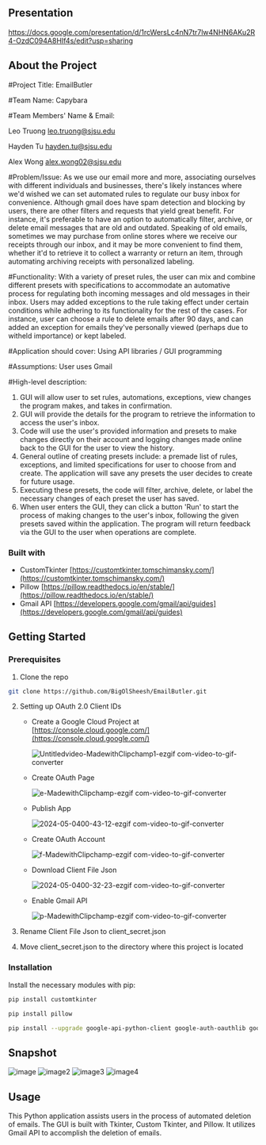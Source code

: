 ## Presentation
https://docs.google.com/presentation/d/1rcWersLc4nN7tr7lw4NHN6AKu2R4-OzdC094A8HIf4s/edit?usp=sharing

## About the Project
#Project Title: EmailButler

#Team Name: Capybara

#Team Members' Name & Email:

Leo Truong leo.truong@sjsu.edu

Hayden Tu hayden.tu@sjsu.edu

Alex Wong alex.wong02@sjsu.edu

#Problem/Issue: As we use our email more and more, associating ourselves with different individuals and businesses, there's likely instances where we'd wished we can set automated rules to regulate our busy inbox for convenience. Although gmail does have spam detection and blocking by users, there are other filters and requests that yield great benefit. For instance, it's preferable to have an option to automatically filter, archive, or delete email messages that are old and outdated. Speaking of old emails, sometimes we may purchase from online stores where we receive our receipts through our inbox, and it may be more convenient to find them, whether it'd to retrieve it to collect a warranty or return an item, through automating archiving receipts with personalized labeling.

#Functionality: With a variety of preset rules, the user can mix and combine different presets with specifications to accommodate an automative process for regulating both incoming messages and old messages in their inbox. Users may added exceptions to the rule taking effect under certain conditions while adhering to its functionality for the rest of the cases. For instance, user can choose a rule to delete emails after 90 days, and can added an exception for emails they've personally viewed (perhaps due to witheld importance) or kept labeled.

#Application should cover: Using API libraries / GUI programming

#Assumptions: User uses Gmail

#High-level description:

1) GUI will allow user to set rules, automations, exceptions, view changes the program makes, and takes in confirmation.
2) GUI will provide the details for the program to retrieve the information to access the user's inbox.
3) Code will use the user's provided information and presets to make changes directly on their account and logging changes made online back to the GUI for the user to view the history.
4) General outline of creating presets include: a premade list of rules, exceptions, and limited specifications for user to choose from and create. The application will save any presets the user decides to create for future usage.
5) Executing these presets, the code will filter, archive, delete, or label the necessary changes of each preset the user has saved.
6) When user enters the GUI, they can click a button 'Run' to start the process of making changes to the user's inbox, following the given presets saved within the application. The program will return feedback via the GUI to the user when operations are complete.

### Built with
* CustomTkinter [https://customtkinter.tomschimansky.com/](https://customtkinter.tomschimansky.com/)
* Pillow [https://pillow.readthedocs.io/en/stable/](https://pillow.readthedocs.io/en/stable/)
* Gmail API [https://developers.google.com/gmail/api/guides](https://developers.google.com/gmail/api/guides)

## Getting Started

### Prerequisites
1. Clone the repo
  ```sh
  git clone https://github.com/BigOlSheesh/EmailButler.git
  ```
2. Setting up OAuth 2.0 Client IDs
    - Create a Google Cloud Project at [https://console.cloud.google.com/](https://console.cloud.google.com/)
      
        ![Untitledvideo-MadewithClipchamp1-ezgif com-video-to-gif-converter](https://github.com/BigOlSheesh/ZenMail/assets/104650216/8b124a90-6bf9-4a7a-8f9b-f34464207972)
    
    - Create OAuth Page

        ![e-MadewithClipchamp-ezgif com-video-to-gif-converter](https://github.com/BigOlSheesh/ZenMail/assets/104650216/ef2d991b-c176-4b36-88d4-8fed530172cc)
   
    - Publish App
  
        ![2024-05-0400-43-12-ezgif com-video-to-gif-converter](https://github.com/BigOlSheesh/ZenMail/assets/104650216/24bf49ca-e374-4d4e-b167-b0c266395ee3)

    - Create OAuth Account
      
        ![f-MadewithClipchamp-ezgif com-video-to-gif-converter](https://github.com/BigOlSheesh/ZenMail/assets/104650216/66a9bb9d-ef6b-46ee-b0d0-ba41b83dd6f0)

    - Download Client File Json

        ![2024-05-0400-32-23-ezgif com-video-to-gif-converter](https://github.com/BigOlSheesh/ZenMail/assets/104650216/f8da0e6a-d21b-454a-a2ab-c2fca08913d5)

    - Enable Gmail API

        ![p-MadewithClipchamp-ezgif com-video-to-gif-converter](https://github.com/BigOlSheesh/ZenMail/assets/104650216/ae6c035a-3be4-40cc-bcb0-6225b80f9152)

2. Rename Client File Json to client_secret.json
3. Move client_secret.json to the directory where this project is located

### Installation
Install the necessary modules with pip:
  ```sh
  pip install customtkinter
  ```
  ```sh
  pip install pillow
  ```
  ```sh
  pip install --upgrade google-api-python-client google-auth-oauthlib google-auth-httplib2
  ```

## Snapshot

![image](https://github.com/BigOlSheesh/EmailButler/assets/104650216/197cd30a-924a-41e2-8fa1-e5f91d767694)
![image2](https://github.com/BigOlSheesh/EmailButler/assets/104650216/771a4a22-9d96-40c2-9c7e-8f6e96a6509b)
![image3](https://github.com/BigOlSheesh/EmailButler/assets/104650216/0531dfb0-3384-4d27-91fd-4cab9cf4f6c7)
![image4](https://github.com/BigOlSheesh/EmailButler/assets/104650216/6134dd10-be4d-4432-8c3a-a8958884dcd7)

## Usage
This Python application assists users in the process of automated deletion of emails. The GUI is built with Tkinter, Custom Tkinter, and Pillow. It utilizes Gmail API to accomplish the deletion of emails.
